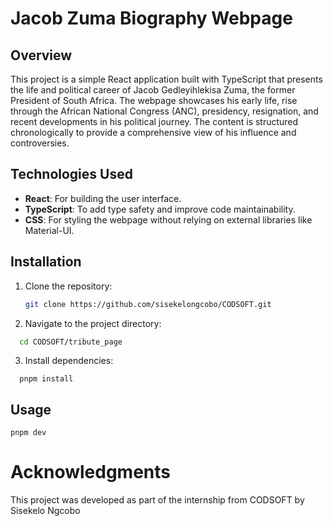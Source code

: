# Jacob Zuma Biography Webpage

## Overview

This project is a simple React application built with TypeScript that presents the life and political career of Jacob Gedleyihlekisa Zuma, the former President of South Africa. The webpage showcases his early life, rise through the African National Congress (ANC), presidency, resignation, and recent developments in his political journey. The content is structured chronologically to provide a comprehensive view of his influence and controversies.

## Technologies Used

- **React**: For building the user interface.
- **TypeScript**: To add type safety and improve code maintainability.
- **CSS**: For styling the webpage without relying on external libraries like Material-UI.

## Installation

1. Clone the repository:

   ```bash
   git clone https://github.com/sisekelongcobo/CODSOFT.git

   ```

2. Navigate to the project directory:

```bash
  cd CODSOFT/tribute_page
```

3. Install dependencies:

```
  pnpm install
```

## Usage

```
pnpm dev
```

# Acknowledgments

This project was developed as part of the internship from CODSOFT by Sisekelo Ngcobo
